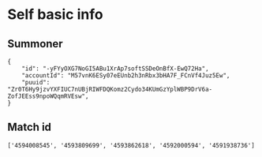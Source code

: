 # Self basic info

## Summoner 

```
{
    "id": "-yFYyOXG7NoGI5ABu1XrAp7softSSDeOnBfX-EwQ72Ha",
    "accountId": "M57vnK6ESy07eEUnb2h3nRbx3bHA7F_FCnVf4Juz5Ew",
    "puuid": "Zr0T6Hy9jzvYXFIUC7nUBjRIWFDQKomz2Cydo34KUmGzYplWBP9DrV6a-ZofJEEss9npoWQqmRVEsw",
}
```

## Match id

```
['4594008545', '4593809699', '4593862618', '4592000594', '4591938736']
```
